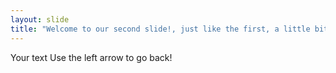 ```yaml
---
layout: slide
title: "Welcome to our second slide!, just like the first, a little bit louder and a little bit worse"
---
```

Your text
Use the left arrow to go back!
